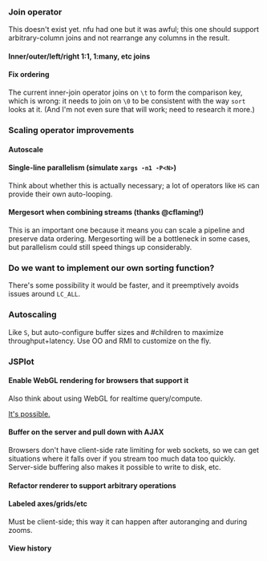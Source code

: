 ### Join operator
This doesn't exist yet. nfu had one but it was awful; this one should support
arbitrary-column joins and not rearrange any columns in the result.

#### Inner/outer/left/right 1:1, 1:many, etc joins
#### Fix ordering
The current inner-join operator joins on `\t` to form the comparison key, which
is wrong: it needs to join on `\0` to be consistent with the way `sort` looks
at it. (And I'm not even sure that will work; need to research it more.)

### Scaling operator improvements
#### Autoscale
#### Single-line parallelism (simulate `xargs -n1 -P<N>`)
Think about whether this is actually necessary; a lot of operators like `HS`
can provide their own auto-looping.

#### Mergesort when combining streams (thanks @cflaming!)
This is an important one because it means you can scale a pipeline and preserve
data ordering. Mergesorting will be a bottleneck in some cases, but parallelism
could still speed things up considerably.

### Do we want to implement our own sorting function?
There's some possibility it would be faster, and it preemptively avoids issues
around `LC_ALL`.

### Autoscaling
Like `S`, but auto-configure buffer sizes and #children to maximize
throughput+latency. Use OO and RMI to customize on the fly.

### JSPlot
#### Enable WebGL rendering for browsers that support it
Also think about using WebGL for realtime query/compute.

[It's possible.](https://gist.github.com/adrianseeley/08ca986403368018c1c3)

#### Buffer on the server and pull down with AJAX
Browsers don't have client-side rate limiting for web sockets, so we can get
situations where it falls over if you stream too much data too quickly.
Server-side buffering also makes it possible to write to disk, etc.

#### Refactor renderer to support arbitrary operations
#### Labeled axes/grids/etc
Must be client-side; this way it can happen after autoranging and during zooms.

#### View history

